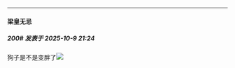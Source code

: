 ﻿
*****

####  梁皇无忌  
##### 200#       发表于 2025-10-9 21:24

狗子是不是变胖了<img src="https://static.stage1st.com/image/smiley/face2017/049.png" referrerpolicy="no-referrer">

